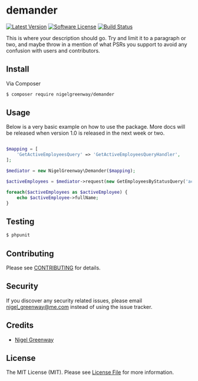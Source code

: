 # demander

[![Latest Version](https://img.shields.io/github/release/NigelGreenway/Demander.svg?style=flat-square)](https://github.com/NigelGreenway/Demander/releases)
[![Software License](https://img.shields.io/badge/license-MIT-brightgreen.svg?style=flat-square)](LICENSE.md)
[![Build Status](https://img.shields.io/travis/NigelGreenway/Demander/master.svg?style=flat-square)](https://travis-ci.org/NigelGreenway/Demander)

This is where your description should go. Try and limit it to a paragraph or two, and maybe throw in a mention of what
PSRs you support to avoid any confusion with users and contributors.

## Install

Via Composer

``` bash
$ composer require nigelgreenway/demander
```

## Usage

Below is a very basic example on how to use the package. More docs will be released when version 1.0 is released in the next week or two.

``` php

$mapping = [
    'GetActiveEmployeesQuery' => 'GetActiveEmployeesQueryHandler',
];

$mediator = new NigelGreenway\Demander($mapping);

$activeEmployees = $mediator->request(new GetEmployeesByStatusQuery('active'));

foreach($activeEmployees as $activeEmployee) {
    echo $activeEmployee->fullName;
}


```

## Testing

``` bash
$ phpunit
```

## Contributing

Please see [CONTRIBUTING](CONTRIBUTING.md) for details.

## Security

If you discover any security related issues, please email nigel_greenway@me.com instead of using the issue tracker.

## Credits

- [Nigel Greenway](https://github.com/NigelGreenway)

## License

The MIT License (MIT). Please see [License File](LICENSE.md) for more information.

